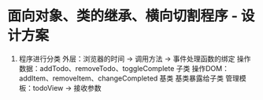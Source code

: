 <!--
 * @Author: your name
 * @Date: 2021-04-08 21:35:48
 * @LastEditTime: 2021-04-08 22:17:28
 * @LastEditors: Please set LastEditors
 * @Description: In User Settings Edit
 * @FilePath: \newToDo\src\README.md
-->
# 面向对象、类的继承、横向切割程序 - 设计方案
 1. 程序进行分类
    外层：浏览器的时间 → 调用方法 → 事件处理函数的绑定
    操作数据：addTodo、removeTodo、toggleComplete 子类
    操作DOM：addItem、removeItem、changeCompleted 基类 基类暴露给子类
    管理模板：todoView → 接收参数